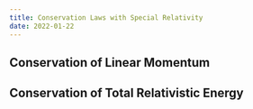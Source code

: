 ```yaml
---
title: Conservation Laws with Special Relativity
date: 2022-01-22
---
```


## Conservation of Linear Momentum

## Conservation of Total Relativistic Energy
